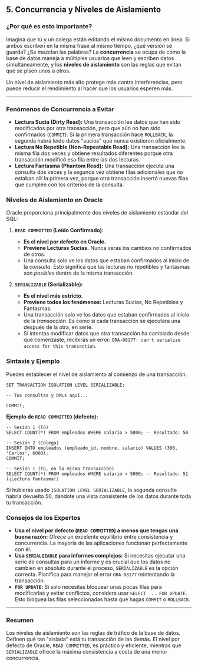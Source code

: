 ## 5. Concurrencia y Niveles de Aislamiento

### ¿Por qué es esto importante?

Imagina que tú y un colega están editando el mismo documento en línea. Si ambos escriben en la misma frase al mismo tiempo, ¿qué versión se guarda? ¿Se mezclan las palabras? La **concurrencia** se ocupa de cómo la base de datos maneja a múltiples usuarios que leen y escriben datos simultáneamente, y los **niveles de aislamiento** son las reglas que evitan que se pisen unos a otros.

Un nivel de aislamiento más alto protege más contra interferencias, pero puede reducir el rendimiento al hacer que los usuarios esperen más.

---

### Fenómenos de Concurrencia a Evitar

*   **Lectura Sucia (Dirty Read):** Una transacción lee datos que han sido modificados por otra transacción, pero que aún no han sido confirmados (`COMMIT`). Si la primera transacción hace `ROLLBACK`, la segunda habrá leído datos "sucios" que nunca existieron oficialmente.
*   **Lectura No Repetible (Non-Repeatable Read):** Una transacción lee la misma fila dos veces y obtiene resultados diferentes porque otra transacción modificó esa fila entre las dos lecturas.
*   **Lectura Fantasma (Phantom Read):** Una transacción ejecuta una consulta dos veces y la segunda vez obtiene filas adicionales que no estaban allí la primera vez, porque otra transacción insertó nuevas filas que cumplen con los criterios de la consulta.

### Niveles de Aislamiento en Oracle

Oracle proporciona principalmente dos niveles de aislamiento estándar del SQL:

1.  **`READ COMMITTED` (Leído Confirmado):**
    *   **Es el nivel por defecto en Oracle.**
    *   **Previene Lecturas Sucias.** Nunca verás los cambios no confirmados de otros.
    *   Una consulta solo ve los datos que estaban confirmados al inicio de la *consulta*. Esto significa que las lecturas no repetibles y fantasmas *son posibles* dentro de la misma transacción.

2.  **`SERIALIZABLE` (Serializable):**
    *   **Es el nivel más estricto.**
    *   **Previene todos los fenómenos:** Lecturas Sucias, No Repetibles y Fantasmas.
    *   Una transacción solo ve los datos que estaban confirmados al inicio de la *transacción*. Es como si cada transacción se ejecutara una después de la otra, en serie.
    *   Si intentas modificar datos que otra transacción ha cambiado desde que comenzaste, recibirás un error: `ORA-08177: can't serialize access for this transaction`.

### Sintaxis y Ejemplo

Puedes establecer el nivel de aislamiento al comienzo de una transacción.
```oracle
SET TRANSACTION ISOLATION LEVEL SERIALIZABLE;

-- Tus consultas y DMLs aquí...

COMMIT;
```

**Ejemplo de `READ COMMITTED` (defecto):**
```oracle
-- Sesión 1 (Tú)
SELECT COUNT(*) FROM empleados WHERE salario > 5000; -- Resultado: 50

-- Sesión 2 (Colega)
INSERT INTO empleados (empleado_id, nombre, salario) VALUES (300, 'Carlos', 6000);
COMMIT;

-- Sesión 1 (Tú, en la misma transacción)
SELECT COUNT(*) FROM empleados WHERE salario > 5000; -- Resultado: 51 (¡Lectura Fantasma!)
```

Si hubieras usado `ISOLATION LEVEL SERIALIZABLE`, la segunda consulta habría devuelto 50, dándote una vista consistente de los datos durante toda tu transacción.

### Consejos de los Expertos

*   **Usa el nivel por defecto (`READ COMMITTED`) a menos que tengas una buena razón:** Ofrece un excelente equilibrio entre consistencia y concurrencia. La mayoría de las aplicaciones funcionan perfectamente con él.
*   **Usa `SERIALIZABLE` para informes complejos:** Si necesitas ejecutar una serie de consultas para un informe y es crucial que los datos no cambien en absoluto durante el proceso, `SERIALIZABLE` es la opción correcta. Planifica para manejar el error `ORA-08177` reintentando la transacción.
*   **`FOR UPDATE`:** Si solo necesitas bloquear unas pocas filas para modificarlas y evitar conflictos, considera usar `SELECT ... FOR UPDATE`. Esto bloquea las filas seleccionadas hasta que hagas `COMMIT` o `ROLLBACK`.

---

### Resumen

Los niveles de aislamiento son las reglas de tráfico de la base de datos. Definen qué tan "aislada" está tu transacción de las demás. El nivel por defecto de Oracle, `READ COMMITTED`, es práctico y eficiente, mientras que `SERIALIZABLE` ofrece la máxima consistencia a costa de una menor concurrencia.
